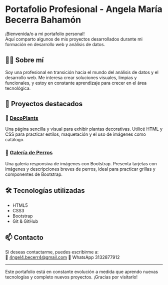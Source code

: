# Portafolio Profesional - Angela María Becerra Bahamón

¡Bienvenida/o a mi portafolio personal!  
Aquí comparto algunos de mis proyectos desarrollados durante mi formación en desarrollo web y análisis de datos.

## 👩‍💻 Sobre mí

Soy una profesional en transición hacia el mundo del análisis de datos y el desarrollo web. Me interesa crear soluciones visuales, limpias y funcionales, y estoy en constante aprendizaje para crecer en el área tecnológica.

## 🚀 Proyectos destacados

### 🌿 [DecoPlants](https://angelabecerra94.github.io/DecoPlants-/)
Una página sencilla y visual para exhibir plantas decorativas. Utilicé HTML y CSS para practicar estilos, maquetación y el uso de imágenes como catálogo.

### 🐶 [Galería de Perros](https://angelabecerra94.github.io/Galeria-de-perros/)
Una galería responsiva de imágenes con Bootstrap. Presenta tarjetas con imágenes y descripciones breves de perros, ideal para practicar grillas y componentes de Bootstrap.

## 🛠️ Tecnologías utilizadas

- HTML5
- CSS3
- Bootstrap
- Git & GitHub

## 📫 Contacto

Si deseas contactarme, puedes escribirme a:  
📧 4ngel4.becerr4@gmail.com
📱 WhatsApp 3132877912


---

Este portafolio está en constante evolución a medida que aprendo nuevas tecnologías y completo nuevos proyectos. ¡Gracias por visitarlo!
